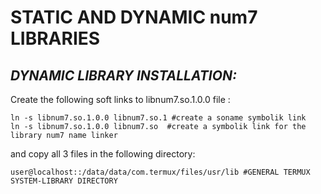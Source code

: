 # STATIC AND DYNAMIC num7 LIBRARIES
## _DYNAMIC LIBRARY INSTALLATION:_
Create the following soft links to libnum7.so.1.0.0 file :
	
	ln -s libnum7.so.1.0.0 libnum7.so.1 #create a soname symbolik link
	ln -s libnum7.so.1.0.0 libnum7.so  #create a symbolik link for the library num7 name linker

and copy all 3 files in the following directory:

	user@localhost::/data/data/com.termux/files/usr/lib #GENERAL TERMUX SYSTEM-LIBRARY DIRECTORY 
